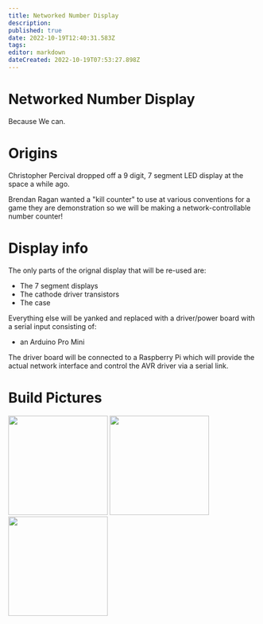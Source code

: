 ```yaml
---
title: Networked Number Display
description: 
published: true
date: 2022-10-19T12:40:31.583Z
tags: 
editor: markdown
dateCreated: 2022-10-19T07:53:27.898Z
---
```


# Networked Number Display

Because We can.

# Origins

Christopher Percival dropped off a 9 digit, 7 segment LED display at the space a while ago.

Brendan Ragan wanted a "kill counter" to use at various conventions for a game they are demonstration so we will be making a network-controllable number counter!

# Display info

The only parts of the orignal display that will be re-used are:

-   The 7 segment displays
-   The cathode driver transistors
-   The case

Everything else will be yanked and replaced with a driver/power board with a serial input consisting of:

-   an Arduino Pro Mini

The driver board will be connected to a Raspberry Pi which will provide the actual network interface and control the AVR driver via a serial link.

# Build Pictures

<img src="/projects/networkednumberpic1.jpg" width="200" /> <img src="/projects/networkednumberpic2.jpg" width="200" /> <img src="/projects/networkednumberpic3.jpg" width="200" />
